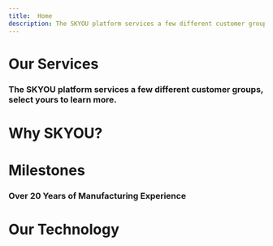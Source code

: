 ```yaml
---
title:  Home
description: The SKYOU platform services a few different customer groups, select yours to learn more.
---
```


<columns mode="full" number="1" number-m="1" number-s="1" id="home__slider">

<block>

<flui-slider>

</block>

</columns>









<columns mode="normal" number="1" number-m="1" number-s="1" id="home__our-services__title">

<block>

# Our Services

### The SKYOU platform services a few different customer groups, select yours to learn more.

</block>

</columns>











<columns mode="normal" number="1" number-m="1" number-s="1" id="home__our-services__cards">

<block>

<home-our-services-cards>

<template v-slot:grid-image>

![Sell through shopify image](./img/shopify-pic.png)

</template>

<template v-slot:grid-title>

### Sell through Shopify

</template>

<template v-slot:grid-text>

Install the **free SKYOU app** through the Shopify marketplace and sell with **no inventory**.

</template>

<template v-slot:grid-btn>

<btn type="secondary" display="full" url="/shopify-app">Learn more</btn>

</template>

</home-our-services-cards>

<home-our-services-cards>

<template v-slot:grid-image>

![Order in bulk image](./img/7-ORDER-IN-BULK.jpg)

</template>

<template v-slot:grid-title>

### Order in bulk

</template>

<template v-slot:grid-text>

Design your products using our **3D design tool** and **order in bulk for your brand**.

</template>

<template v-slot:grid-btn>

<btn type="secondary" display="full" url="/full-package-for-brands">Learn more</btn>

</template>

</home-our-services-cards>

</block>

</columns>










<columns mode="normal" number="1" number-m="1" number-s="1" id="home__what-we-offer">

<block id="home__what-we-offer__content">

# Why SKYOU?

<home-what-we-offer-title>

<template v-slot:icon>

![icon-star](./img/icon-star--fuchsia.svg)

</template>

<template v-slot:title>

### Retail Quality Products

</template>

<template v-slot:description>

Custom developed patterns and fabrics, innovative digital printing, quality cut and sew.

</template>

</home-what-we-offer-title>

<home-what-we-offer-title>

<template v-slot:icon>

![icon-package](./img/icon-package-order--fuchsia.svg)

</template>

<template v-slot:title>

### No/Low Minimum order quantities

</template>

<template v-slot:description>

Order as many units as you need.

</template>

</home-what-we-offer-title>

<home-what-we-offer-title>

<template v-slot:icon>

![icon-tag](./img/icon-tag--fuchsia.svg)

</template>

<template v-slot:title>

### Full-package Retail Sourcing

</template>

<template v-slot:description>

Woven labels, hang tags, seam tags.

</template>

</home-what-we-offer-title>

<home-what-we-offer-title>

<template v-slot:icon>

![icon-print](./img/icon-print--fuchsia.svg)

</template>

<template v-slot:title>

### Masters of digital printing

</template>

<template v-slot:description>

All over inkjet printing for cotton, poly, rayon, tencel, vegan leather, and nearly any material you can imagine.

</template>

</home-what-we-offer-title>

<home-what-we-offer-title>

<template v-slot:icon>

![icon-handshake](./img/icon-handshake--fuchsia.svg)

</template>

<template v-slot:title>

### No Middlemen

</template>

<template v-slot:description>

We own and operate our own factories in Guangzhou, China and Tijuana, Mexico.

</template>

</home-what-we-offer-title>

<home-what-we-offer-title>

<template v-slot:icon>

![icon-3d-cube](./img/icon-3d-cube--fuchsia.svg)

</template>

<template v-slot:title>

### 3D Design Tool

</template>

<template v-slot:description>

Our Design Tool is a pixel to thread representation of what we’ll manufacture for you. No more tech packs, no more confusion.

</template>

</home-what-we-offer-title>

</block>

</columns>










<columns mode="normal" number="1" number-m="1" number-s="1" id="home__our-milestones__title">

<block>

# Milestones

### Over 20 Years of Manufacturing Experience

</block>

</columns>









<columns mode="normal" number="1" number-m="1" number-s="1" id="home__our-milestones__time-line">

<block>

<home-milestones-grid />

</block>

</columns>









<columns mode="normal" number="1" number-m="1" number-s="1" id="home__our-technology__title">

<block>

# Our Technology

</block>

</columns>












<columns mode="normal" number="1" number-m="1" number-s="1" id="home__our-technology__cards">

<block>

<home-our-services-cards>

<template v-slot:grid-image>

![3d design tool image](./img/homepage-technology-1.jpg)

</template>

<template v-slot:grid-title>

### 3D Design Tool

</template>

<template v-slot:grid-text>

Design your products using our patented 3D Design Tool, **pixel to inch accuracy guaranteed**.

</template>

<template v-slot:grid-btn>

<btn type="secondary" display="full" url="/3d-design-tool">Learn more</btn>

</template>

</home-our-services-cards>

<home-our-services-cards>

<template v-slot:grid-image>

![Inkjet printing image](./img/homepage-technology-2.jpg)

</template>

<template v-slot:grid-title>

### Inkjet Printing

</template>

<template v-slot:grid-text>

SKYOU has mastered digital printing for both synthetic and cellulose-based fabrics. Choose between **Sublimation** and **Reactive Inkjet**.

</template>

<template v-slot:grid-btn>

<btn type="secondary" display="full" url="/inkjet-printing">Learn more</btn>

</template>

</home-our-services-cards>

<home-our-services-cards>

<template v-slot:grid-image>

![cut sew](./img/homepage-technology-3.jpg)

</template>

<template v-slot:grid-title>

### Cut / Sew

</template>

<template v-slot:grid-text>

**Laser cut** and **hand sewn**.  If you're ready to take your brand to the next level we can help.

</template>

<template v-slot:grid-btn>

<btn type="secondary" display="full" url="/cut-sew">Learn more</btn>

</template>

</home-our-services-cards>

</block>

</columns>